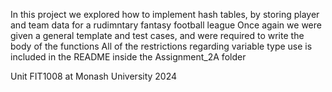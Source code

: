 In this project we explored how to implement hash tables, by storing player and team data for a rudimntary fantasy football league
Once again we were given a general template and test cases, and were required to write the body of the functions
All of the restrictions regarding variable type use is included in the README inside the Assignment_2A folder

Unit FIT1008 at Monash University 2024
